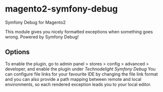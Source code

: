 # magento2-symfony-debug
Symfony Debug for Magento2

This module gives you nicely formatted exceptions when something goes wrong.
Powered by Symfony Debug!

## Options
To enable the plugin, go to admin panel > stores > config > advanced > developer, and enable the plugin under _Technodelight Symfony Debug_
You can configure file links for your favourite IDE by changing the file link format and you can also provide a path mapping between remote and local environments, so each rendered exception leads you to your local editor.
